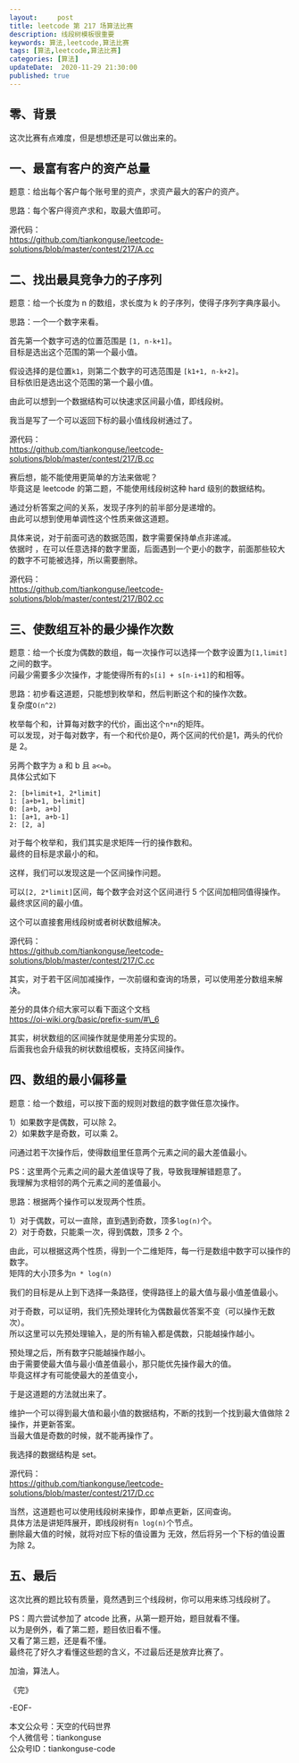 ```yaml
---   
layout:     post  
title: leetcode 第 217 场算法比赛  
description: 线段树模板很重要  
keywords: 算法,leetcode,算法比赛  
tags: [算法,leetcode,算法比赛]    
categories: [算法]  
updateDate:  2020-11-29 21:30:00  
published: true  
---  
```



## 零、背景  


这次比赛有点难度，但是想想还是可以做出来的。  


## 一、最富有客户的资产总量  


题意：给出每个客户每个账号里的资产，求资产最大的客户的资产。  


思路：每个客户得资产求和，取最大值即可。  


源代码：  
https://github.com/tiankonguse/leetcode-solutions/blob/master/contest/217/A.cc  



## 二、找出最具竞争力的子序列  


题意：给一个长度为 n 的数组，求长度为 k 的子序列，使得子序列字典序最小。  


思路：一个一个数字来看。  


首先第一个数字可选的位置范围是 `[1, n-k+1]`。  
目标是选出这个范围的第一个最小值。  


假设选择的是位置`k1`，则第二个数字的可选范围是 `[k1+1, n-k+2]`。  
目标依旧是选出这个范围的第一个最小值。  


由此可以想到一个数据结构可以快速求区间最小值，即线段树。  


我当是写了一个可以返回下标的最小值线段树通过了。   


源代码：  
https://github.com/tiankonguse/leetcode-solutions/blob/master/contest/217/B.cc  


赛后想，能不能使用更简单的方法来做呢？  
毕竟这是 leetcode 的第二题，不能使用线段树这种 hard 级别的数据结构。  


通过分析答案之间的关系，发现子序列的前半部分是递增的。  
由此可以想到使用单调性这个性质来做这道题。  


具体来说，对于前面可选的数据范围，数字需要保持单点非递减。  
依据时 ，在可以任意选择的数字里面，后面遇到一个更小的数字，前面那些较大的数字不可能被选择，所以需要删除。  



源代码：  
https://github.com/tiankonguse/leetcode-solutions/blob/master/contest/217/B02.cc  


## 三、使数组互补的最少操作次数  


题意：给一个长度为偶数的数组，每一次操作可以选择一个数字设置为`[1,limit]`之间的数字。  
问最少需要多少次操作，才能使得所有的`s[i] + s[n-i+1]`的和相等。  


思路：初步看这道题，只能想到枚举和，然后判断这个和的操作次数。  
复杂度`O(n^2)`  


枚举每个和，计算每对数字的代价，画出这个`n*n`的矩阵。  
可以发现，对于每对数字，有一个和代价是0，两个区间的代价是1，两头的代价是 2。  


另两个数字为 a 和 b 且 `a<=b`。  
具体公式如下  


```
2: [b+limit+1, 2*limit]
1: [a+b+1, b+limit]
0: [a+b, a+b]
1: [a+1, a+b-1]
2: [2, a]
```


对于每个枚举和，我们其实是求矩阵一行的操作数和。  
最终的目标是求最小的和。  


这样，我们可以发现这是一个区间操作问题。  


可以`[2, 2*limit]`区间，每个数字会对这个区间进行 5 个区间加相同值得操作。  
最终求区间的最小值。  


这个可以直接套用线段树或者树状数组解决。  


源代码：  
https://github.com/tiankonguse/leetcode-solutions/blob/master/contest/217/C.cc  


其实，对于若干区间加减操作，一次前缀和查询的场景，可以使用差分数组来解决。  


差分的具体介绍大家可以看下面这个文档  
https://oi-wiki.org/basic/prefix-sum/#\_6  


其实，树状数组的区间操作就是使用差分实现的。  
后面我也会升级我的树状数组模板，支持区间操作。  


## 四、数组的最小偏移量    


题意：给一个数组，可以按下面的规则对数组的数字做任意次操作。  


1）如果数字是偶数，可以除 2。  
2）如果数字是奇数，可以乘 2。  


问通过若干次操作后，使得数组里任意两个元素之间的最大差值最小。  


PS：这里两个元素之间的最大差值误导了我，导致我理解错题意了。  
我理解为求相邻的两个元素之间的差值最小。  


思路：根据两个操作可以发现两个性质。  


1）对于偶数，可以一直除，直到遇到奇数，顶多`log(n)`个。  
2）对于奇数，只能乘一次，得到偶数，顶多 2 个。  


由此，可以根据这两个性质，得到一个二维矩阵，每一行是数组中数字可以操作的数字。  
矩阵的大小顶多为`n * log(n)`  


我们的目标是从上到下选择一条路径，使得路径上的最大值与最小值差值最小。  


对于奇数，可以证明，我们先预处理转化为偶数最优答案不变（可以操作无数次）。  
所以这里可以先预处理输入，是的所有输入都是偶数，只能越操作越小。  


预处理之后，所有数字只能越操作越小。  
由于需要使最大值与最小值差值最小，那只能优先操作最大的值。  
毕竟这样才有可能使最大的差值变小，  


于是这道题的方法就出来了。  


维护一个可以得到最大值和最小值的数据结构，不断的找到一个找到最大值做除 2 操作，并更新答案。  
当最大值是奇数的时候，就不能再操作了。  


我选择的数据结构是 set。  


源代码：  
https://github.com/tiankonguse/leetcode-solutions/blob/master/contest/217/D.cc  


当然，这道题也可以使用线段树来操作，即单点更新，区间查询。  
具体方法是讲矩阵展开，即线段树有`n log(n)`个节点。  
删除最大值的时候，就将对应下标的值设置为 无效，然后将另一个下标的值设置为除 2。  


## 五、最后  


这次比赛的题比较有质量，竟然遇到三个线段树，你可以用来练习线段树了。  


PS：周六尝试参加了 atcode 比赛，从第一题开始，题目就看不懂。  
以为是例外，看了第二题，题目依旧看不懂。  
又看了第三题，还是看不懂。  
最终花了好久才看懂这些题的含义，不过最后还是放弃比赛了。  


加油，算法人。  


《完》  


-EOF-  



本文公众号：天空的代码世界  
个人微信号：tiankonguse  
公众号ID：tiankonguse-code  
  

